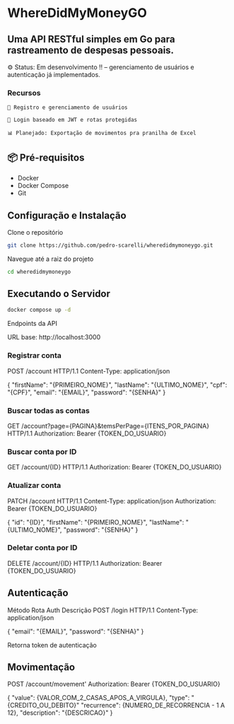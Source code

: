 # WhereDidMyMoneyGO

## Uma API RESTful simples em Go para rastreamento de despesas pessoais.

⚙️ Status: Em desenvolvimento !! – gerenciamento de usuários e autenticação já implementados.

### Recursos

    👤 Registro e gerenciamento de usuários

    🔐 Login baseado em JWT e rotas protegidas

    📊 Planejado: Exportação de movimentos pra pranilha de Excel

## 📦 Pré-requisitos

- Docker
- Docker Compose
- Git

## Configuração e Instalação

Clone o repositório

```bash
git clone https://github.com/pedro-scarelli/wheredidmymoneygo.git
```

Navegue até a raiz do projeto

```bash
cd wheredidmymoneygo
```

## Executando o Servidor

```bash
docker compose up -d
```

Endpoints da API

URL base: http://localhost:3000
### Registrar conta
POST /account HTTP/1.1
Content-Type: application/json

{
    "firstName": "{PRIMEIRO_NOME}",
    "lastName": "{ULTIMO_NOME}",
    "cpf": "{CPF}",
    "email": "{EMAIL}",
    "password": "{SENHA}"
}

### Buscar todas as contas
GET /account?page={PAGINA}&temsPerPage={ITENS_POR_PAGINA} HTTP/1.1
Authorization: Bearer {TOKEN_DO_USUARIO}

### Buscar conta por ID
GET /account/{ID} HTTP/1.1
Authorization: Bearer {TOKEN_DO_USUARIO}

### Atualizar conta
PATCH /account HTTP/1.1
Content-Type: application/json
Authorization: Bearer {TOKEN_DO_USUARIO}

{
    "id": "{ID}",
    "firstName": "{PRIMEIRO_NOME}",
    "lastName": "{ULTIMO_NOME}",
    "password": "{SENHA}"
}

### Deletar conta por ID
DELETE /account/{ID} HTTP/1.1
Authorization: Bearer {TOKEN_DO_USUARIO}

## Autenticação

Método Rota Auth Descrição
POST /login HTTP/1.1
Content-Type: application/json

{
    "email": "{EMAIL}",
    "password": "{SENHA}"
}

Retorna token de autenticação

## Movimentação

POST /account/movement'
Authorization: Bearer {TOKEN_DO_USUARIO}

{
    "value": {VALOR_COM_2_CASAS_APOS_A_VIRGULA},
    "type": "{CREDITO_OU_DEBITO}"
    "recurrence": {NUMERO_DE_RECORRENCIA - 1 A 12},
    "description": "{DESCRICAO}"
}
